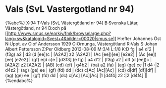 # Vals (SvL Vastergotland nr 94)

{%abc%}
X:94
T:Vals (SvL Västergötland nr 94)
B:Svenska Låtar, Västergötland, nr 94
B:och på [[http://www.smus.se/earkiv/fmk/browselarge.php?lang=sw&katalogid=Svest+4&bildnr=00020|smus.se]]
H:efter Johannes Öst
N:Uppt. av Olof Andersson 1929
O:Ornunga, Västergötland
R:Vals
S:Johan Albert Pettersson
Z:Per Oldberg 2012-08-09
M:3/4
L:1/8
K:D
fg | a4 d'2 | (f3g) a2 | d3 (d [ee])c | [A2A2] z2 [A2A2] | (Ac [ee])[ee] [e2e2] | (Ac [ee])[ee] [e2e2] |
(gf) e(d c)e | [d3f3] (e fg) | a4 d'2 | (f3g) a2 | d3 (d [ee])c | [A2A2] z2 [A2A2] | (AB) (cd) (ef) | g4b2 | 
(ba) a2 (fa) | (ag) (ge) ce |1 d4 :|2 d4z2 |:  (ag) (ge) ee | (gf) (fd) dd | (dc) c[Ac] [Ac][Ac] | 
(cd) d[df] [df][df] | (ag) (ge) ee | (gf) (fd) dd | (dc) c[Ac] [Ac][Ac] |1 [d4f4] z2 :|2 [d4f4] ||
{%endabc%}
